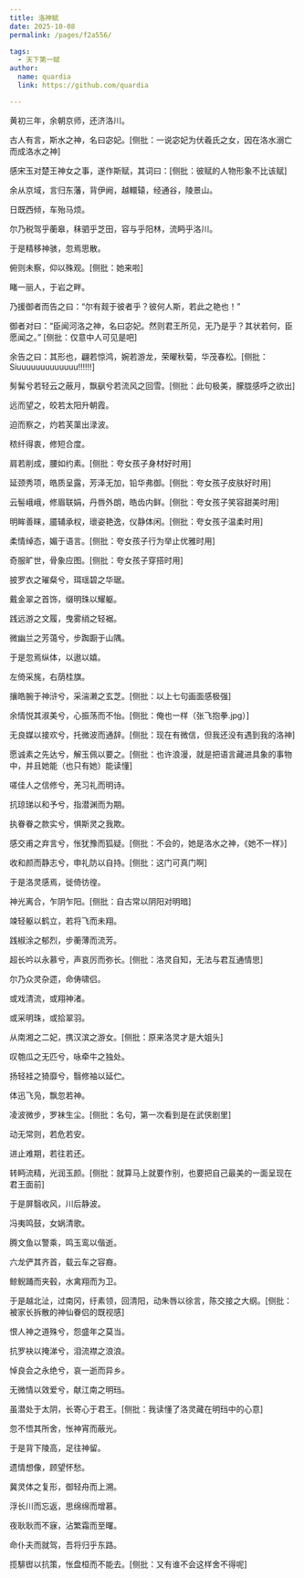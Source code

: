 ```yaml
---
title: 洛神赋
date: 2025-10-08
permalink: /pages/f2a556/

tags: 
  - 天下第一赋
author: 
  name: quardia
  link: https://github.com/quardia

---
```



<span class="jinghua">

黄初三年，余朝京师，还济洛川。

古人有言，斯水之神，名曰宓妃。[侧批：一说宓妃为伏羲氏之女，因在洛水溺亡而成洛水之神]

感宋玉对楚王神女之事，遂作斯赋，其词曰：[侧批：彼赋的人物形象不比该赋]

余从京域，言归东藩，背伊阙，越轘辕，经通谷，陵景山。

日既西倾，车殆马烦。

尔乃税驾乎蘅皋，秣驷乎芝田，容与乎阳林，流眄乎洛川。

于是精移神骇，忽焉思散。

俯则未察，仰以殊观。[侧批：她来啦]

睹一丽人，于岩之畔。

乃援御者而告之曰：“尔有觌于彼者乎？彼何人斯，若此之艳也！”

御者对曰：“臣闻河洛之神，名曰宓妃。然则君王所见，无乃是乎？其状若何，臣愿闻之。” [侧批：仅意中人可见是吧]

余告之曰：其形也，翩若惊鸿，婉若游龙，荣曜秋菊，华茂春松。[侧批：Siuuuuuuuuuuuuu!!!!!!]

髣髴兮若轻云之蔽月，飘飖兮若流风之回雪。[侧批：此句极美，朦胧感呼之欲出]

远而望之，皎若太阳升朝霞。

迫而察之，灼若芙蕖出渌波。

秾纤得衷，修短合度。

肩若削成，腰如约素。[侧批：夸女孩子身材好时用]

延颈秀项，皓质呈露，芳泽无加，铅华弗御。[侧批：夸女孩子皮肤好时用]

云髻峨峨，修眉联娟，丹唇外朗，皓齿内鲜。[侧批：夸女孩子笑容甜美时用]

明眸善睐，靥辅承权，瓌姿艳逸，仪静体闲。[侧批：夸女孩子温柔时用]

柔情绰态，媚于语言。[侧批：夸女孩子行为举止优雅时用]

奇服旷世，骨象应图。[侧批：夸女孩子穿搭时用]

披罗衣之璀粲兮，珥瑶碧之华琚。

戴金翠之首饰，缀明珠以耀躯。

践远游之文履，曳雾绡之轻裾。

微幽兰之芳蔼兮，步踟蹰于山隅。

于是忽焉纵体，以遨以嬉。

左倚采旄，右荫桂旗。

攘皓腕于神浒兮，采湍濑之玄芝。[侧批：以上七句画面感极强]

余情悦其淑美兮，心振荡而不怡。[侧批：俺也一样（张飞抱拳.jpg）]

无良媒以接欢兮，托微波而通辞。[侧批：现在有微信，但我还没有遇到我的洛神]

愿诚素之先达兮，解玉佩以要之。[侧批：也许浪漫，就是把语言藏进具象的事物中，并且她能（也只有她）能读懂]

嗟佳人之信修兮，羌习礼而明诗。

抗琼珶以和予兮，指潜渊而为期。

执眷眷之款实兮，惧斯灵之我欺。

感交甫之弃言兮，怅犹豫而狐疑。[侧批：不会的，她是洛水之神，《她不一样》]

收和颜而静志兮，申礼防以自持。[侧批：这门可真门啊]

于是洛灵感焉，徙倚彷徨。

神光离合，乍阴乍阳。[侧批：自古常以阴阳对明暗]

竦轻躯以鹤立，若将飞而未翔。

践椒涂之郁烈，步蘅薄而流芳。

超长吟以永慕兮，声哀厉而弥长。[侧批：洛灵自知，无法与君互通情思]

尔乃众灵杂遝，命俦啸侣。

或戏清流，或翔神渚。

或采明珠，或拾翠羽。

从南湘之二妃，携汉滨之游女。[侧批：原来洛灵才是大姐头]

叹匏瓜之无匹兮，咏牵牛之独处。

扬轻袿之猗靡兮，翳修袖以延伫。

体迅飞凫，飘忽若神。

凌波微步，罗袜生尘。[侧批：名句，第一次看到是在武侠剧里]

动无常则，若危若安。

进止难期，若往若还。

转眄流精，光润玉颜。[侧批：就算马上就要作别，也要把自己最美的一面呈现在君王面前]

于是屏翳收风，川后静波。

冯夷鸣鼓，女娲清歌。

腾文鱼以警乘，鸣玉鸾以偕逝。

六龙俨其齐首，载云车之容裔。

鲸鲵踊而夹毂，水禽翔而为卫。

于是越北沚，过南冈，纡素领，回清阳，动朱唇以徐言，陈交接之大纲。[侧批：被家长拆散的神仙眷侣的既视感]

恨人神之道殊兮，怨盛年之莫当。

抗罗袂以掩涕兮，泪流襟之浪浪。

悼良会之永绝兮，哀一逝而异乡。

无微情以效爱兮，献江南之明珰。

虽潜处于太阴，长寄心于君王。[侧批：我读懂了洛灵藏在明珰中的心意]

忽不悟其所舍，怅神宵而蔽光。

于是背下陵高，足往神留。

遗情想像，顾望怀愁。

冀灵体之复形，御轻舟而上溯。

浮长川而忘返，思绵绵而增慕。

夜耿耿而不寐，沾繁霜而至曙。

命仆夫而就驾，吾将归乎东路。

揽騑辔以抗策，怅盘桓而不能去。[侧批：又有谁不会这样舍不得呢]

</span>
